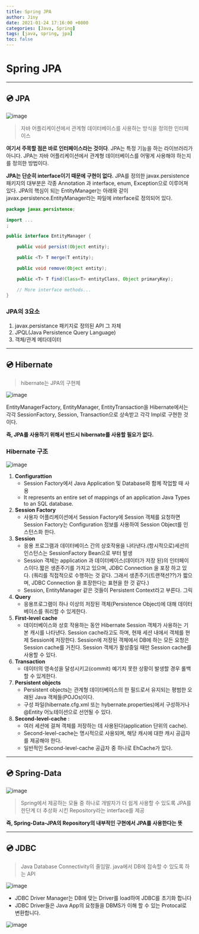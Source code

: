 ```yaml
---
title: Spring JPA
author: Jiny
date: 2021-01-24 17:16:00 +0800
categories: [Java, Spring]
tags: [java, spring, jpa]
toc: false
---
```


# Spring JPA
___

## 💿 JPA

![image](https://gmlwjd9405.github.io/images/spring-framework/spring-jpa-architecture.png)

> 자바 어플리케이션에서 관계형 데이터베이스를 사용하는 방식을 정의한 인터페이스

**여기서 주목할 점은 바로 인터페이스라는 것이다**. JPA는 특정 기능을 하는 라이브러리가 아니다. JPA는 자바 어플리케이션에서 관계형 데이터베이스를 어떻게 사용해야 하는지를 정의한 방법이다.



**JPA는 단순히 interface이기 때문에 구현이 없다.** JPA를 정의한 javax.persistence 패키지의 대부분은 각종 Annotation 과 interface, enum, Exception으로 이루어져 있다. JPA의 핵심이 되는 EntityManager는 아래와 같이  javax.persistence.EntityManager라는 파일에 interface로 정의되어 있다.

```java
package javax.persistence;

import ...
;

public interface EntityManager {

    public void persist(Object entity);

    public <T> T merge(T entity);

    public void remove(Object entity);

    public <T> T find(Class<T> entityClass, Object primaryKey);

    // More interface methods...
}
```

### JPA의 3요소

1. javax.persistance 패키지로 정의된 API 그 자체
2. JPQL(Java Persistence Query Language)
3. 객체/관계 메타데이터
___

## 💿 Hibernate

> hibernate는 JPA의 구현체

![image](https://suhwan.dev/images/jpa_hibernate_repository/jpa_hibernate_relationship.png)

EntityManagerFactory, EntityManager, EntityTransaction을 Hibernate에서는 각각 SessionFactory, Session, Transaction으로 상속받고 각각 Impl로 구현한 것이다.

**즉, JPA를 사용하기 위해서 반드시 hibernate를 사용할 필요가 없다.**

### Hibernate 구조

![image](https://gmlwjd9405.github.io/images/spring-framework/spring-hibernate-architecture.png)

1. **Configurattion**
	- Session Factory에서 Java Application 및 Database와 함께 작업할 때 사용
	- It represents an entire set of mappings of an application Java Types to an SQL database.
2. **Session Factory**
   - 사용자 어플리케이션에서 Session Factory에 Session 객체를 요청하면 Session Factory는 Configuration 정보를 사용하여 Session Object를 인스턴스화 한다. 
3. **Session**
   - 응용 프로그램과 데이터베이스 간의 상호작용을 나타낸다.(항시적으로)세션의 인스턴스는 SessionFactory Bean으로 부터 발생
   - Session 객체는 application 과  데이터베이스(데이터가 저장 된)의 인터페이스이다.짧은 생존주기를 가지고 있으며, JDBC Connection 을 포장 하고 있다. (쿼리를 직접적으로 수행하는 것 같다. 그래서 생존주기(트랜잭션??)가 짧으며, JDBC Connection 을 포장한다는 표현을 한 것 같다.)
   - Session, EntityManager 같은 것들이 Persistent Context라고 부른다. 그릭
4. **Query**
   - 응용프로그램이 하나 이상의 저장된 객체(Persistence Object)에 대해 데이터베이스를 쿼리할 수 있게한다.
5. **First-level cache**
   - 데이터베이스와 상호 작용하는 동안 Hibernate Session 객체가 사용하는 기본 캐시를 나타낸다. Session cache라고도 하며, 현재 세션 내에서 객체를 현제 Session에 저장한다. Session에 저장된 객체에서 DB에 하는 모든 요청은 Session cache를 거친다. Session 객체가 활성중일 때만 Session cache를 사용할 수 있다.
6. **Transaction** 
    - 데이터의 영속성을 달성시키고(commit) 예기치 못한 상황이 발생할 경우 롤백할 수 있게한다.
7. **Persistent objects** 
   - Persistent objects는 관계형 데이터베이스의 한 필드로서 유지되는 평범한 오래된 Java 객체들(POJOs)이다.
   - 구성 파일(hibernate.cfg.xml 또는 hybernate.properties)에서 구성하거나 @Entity 어노테이션으로 선언될 수 있다.
8. **Second-level-cache** : 
   - 여러 세션에 걸쳐 객체를 저장하는 데 사용된다(application 단위의 cache). 
   - Second-level-cache는 명시적으로 사용되며, 해당 캐시에 대한 캐시 공급자를 제공해야 한다. 
   - 일반적인  Second-level-cache 공급자 중 하나로 EhCache가 있다.

___

## 💿 Spring-Data

![image](https://suhwan.dev/images/jpa_hibernate_repository/overall_design.png)

> Spring에서 제공하는 모듈 중 하나로 개발자가 더 쉽게 사용할 수 있도록 JPA를 한단계 더 추상화 시킨 Repository라는 interface를 제공

**즉, Spring-Data-JPA의 Repository의 내부적인 구현에서 JPA를 사용한다는 뜻**

___

## 💿 JDBC

> Java Database Connectivity의 줄임말. java에서 DB에 접속할 수 있도록 하는 API

![image](https://img1.daumcdn.net/thumb/R1280x0/?scode=mtistory2&fname=http%3A%2F%2Fcfile27.uf.tistory.com%2Fimage%2F992473455ACDBAD8118620)	

- JDBC Driver Manager는 DB에 맞는 Driver를 load하여 JDBC를 초기화 합니다
- JDBC Driver들은 Java App의 요청들을 DBMS가 이해 할 수 있는 Protocal로 변환합니다.

![image](https://gmlwjd9405.github.io/images/spring-framework/spring-jdbc-architecture.png)
